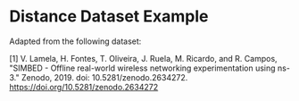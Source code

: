 # Distance Dataset Example

Adapted from the following dataset:

[1] V. Lamela, H. Fontes, T. Oliveira, J. Ruela, M. Ricardo, and R. Campos, "SIMBED - Offline real-world wireless networking experimentation using ns-3." Zenodo, 2019. doi: 10.5281/zenodo.2634272. <https://doi.org/10.5281/zenodo.2634272>
